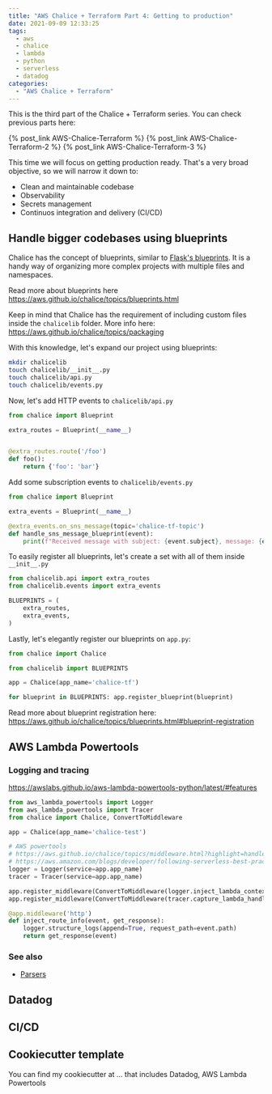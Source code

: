 ```yaml
---
title: "AWS Chalice + Terraform Part 4: Getting to production"
date: 2021-09-09 12:33:25
tags:
  - aws
  - chalice
  - lambda
  - python
  - serverless
  - datadog
categories:
  - "AWS Chalice + Terraform"
---
```


This is the third part of the Chalice + Terraform series. You can check previous parts here:

{% post_link AWS-Chalice-Terraform %}
{% post_link AWS-Chalice-Terraform-2 %}
{% post_link AWS-Chalice-Terraform-3 %}

This time we will focus on getting production ready. That's a very broad objective, so we will narrow it down to:
- Clean and maintainable codebase
- Observability
- Secrets management
- Continuos integration and delivery (CI/CD)

## Handle bigger codebases using blueprints

Chalice has the concept of blueprints, similar to [Flask's blueprints](https://exploreflask.com/en/latest/blueprints.html). It is a handy way of organizing more complex projects with multiple files and namespaces.

Read more about blueprints here https://aws.github.io/chalice/topics/blueprints.html

Keep in mind that Chalice has the requirement of including custom files inside the `chalicelib` folder. More info here: https://aws.github.io/chalice/topics/packaging

With this knowledge, let's expand our project using blueprints:

```sh
mkdir chalicelib
touch chalicelib/__init__.py
touch chalicelib/api.py
touch chalicelib/events.py
```

Now, let's add HTTP events to `chalicelib/api.py`

```python
from chalice import Blueprint

extra_routes = Blueprint(__name__)


@extra_routes.route('/foo')
def foo():
    return {'foo': 'bar'}
```

Add some subscription events to `chalicelib/events.py`

```python
from chalice import Blueprint

extra_events = Blueprint(__name__)

@extra_events.on_sns_message(topic='chalice-tf-topic')
def handle_sns_message_blueprint(event):
    print(f"Received message with subject: {event.subject}, message: {event.message} from blueprint")
```

To easily register all blueprints, let's create a set with all of them inside `__init__.py`

```python
from chalicelib.api import extra_routes
from chalicelib.events import extra_events

BLUEPRINTS = (
    extra_routes,
    extra_events,
)
```

Lastly, let's elegantly register our blueprints on `app.py`:

```python
from chalice import Chalice

from chalicelib import BLUEPRINTS

app = Chalice(app_name='chalice-tf')

for blueprint in BLUEPRINTS: app.register_blueprint(blueprint)
```

Read more about blueprint registration here: https://aws.github.io/chalice/topics/blueprints.html#blueprint-registration

## AWS Lambda Powertools

### Logging and tracing

https://awslabs.github.io/aws-lambda-powertools-python/latest/#features

```python
from aws_lambda_powertools import Logger
from aws_lambda_powertools import Tracer
from chalice import Chalice, ConvertToMiddleware

app = Chalice(app_name='chalice-test')

# AWS powertools
# https://aws.github.io/chalice/topics/middleware.html?highlight=handler#integrating-with-aws-lambda-powertools
# https://aws.amazon.com/blogs/developer/following-serverless-best-practices-with-aws-chalice-and-lambda-powertools/
logger = Logger(service=app.app_name)
tracer = Tracer(service=app.app_name)

app.register_middleware(ConvertToMiddleware(logger.inject_lambda_context))
app.register_middleware(ConvertToMiddleware(tracer.capture_lambda_handler(capture_response=False)))

@app.middleware('http')
def inject_route_info(event, get_response):
    logger.structure_logs(append=True, request_path=event.path)
    return get_response(event)
```

### See also

- [Parsers](https://awslabs.github.io/aws-lambda-powertools-python/latest/utilities/parser/)

## Datadog

## CI/CD

## Cookiecutter template

You can find my cookiecutter at ... that includes Datadog, AWS Lambda Powertools